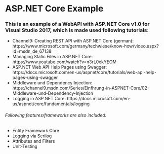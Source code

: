 # ASP.NET Core Example
<h3>This is an example of a WebAPI with ASP.NET Core v1.0 for Visual Studio 2017, which is made used following tutorials:</h3>
<ul>
  <li>Channel9: Creating REST API with ASP.NET Core (german): https://www.microsoft.com/germany/techwiese/know-how/video.aspx?id=msdn_de_67138</li>
  <li>Managing Static Files in ASP.NET Core: https://www.youtube.com/watch?v=n3rL0ekYEOM</li>
  <li>ASP.NET Web API Help Pages using Swagger: https://docs.microsoft.com/en-us/aspnet/core/tutorials/web-api-help-pages-using-swagger</li>
  <li>Middleware und Dependency Injection: https://channel9.msdn.com/Series/Einfhrung-in-ASPNET-Core/02-Middleware-und-Dependency-Injection</li>
  <li>Logging in ASP.NET Core: https://docs.microsoft.com/en-us/aspnet/core/fundamentals/logging</li>
</ul>
<h6>Following features/frameworks are also included:</h6>
<ul>
  <li>Entity Framework Core</li>
  <li>Logging via Serilog</li>
  <li>Attributes and Filters</li>
  <li>Unit-Testing</li>
</ul>